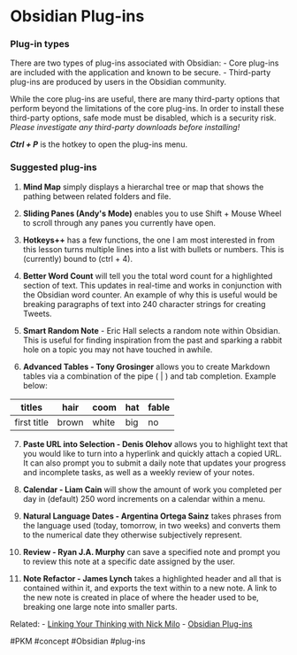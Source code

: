 # Obsidian Plug-ins

### Plug-in types

There are two types of plug-ins associated with Obsidian:
	- Core plug-ins are included with the application and known to be secure.
	- Third-party plug-ins are produced by users in the Obsidian community.

While the core plug-ins are useful, there are many third-party options that perform beyond the limitations of the core plug-ins.  In order to install these third-party options, safe mode must be disabled, which is a security risk. *Please investigate any third-party downloads before installing!*

***Ctrl + P*** is the hotkey to open the plug-ins menu.



### Suggested plug-ins

1. **Mind Map** simply displays a hierarchal tree or map that shows the pathing between related folders and file. 

2. **Sliding Panes (Andy's Mode)** enables you to use Shift + Mouse Wheel to scroll through any panes you currently have open.  

3. **Hotkeys++** has a few functions, the one I am most interested in from this lesson turns multiple lines into a list with bullets or numbers.  This is (currently) bound to (ctrl + 4).

4. **Better Word Count** will tell you the total word count for a highlighted section of text.  This updates in real-time and works in conjunction with the Obsidian word counter. An example of why this is useful would be breaking paragraphs of text into 240 character strings for creating Tweets.

5. **Smart Random Note** - Eric Hall selects a random note within Obsidian.  This is useful for finding inspiration from the past and sparking a rabbit hole on a topic you may not have touched in awhile. 

6. **Advanced Tables - Tony Grosinger** allows you to create Markdown tables via a combination of the pipe ( \| ) and tab completion. Example below:

| titles      | hair  | coom   | hat | fable |
| ----------- | ----- | ----- | --- | ----- |
| first title | brown | white | big | no    |


7. **Paste URL into Selection - Denis Olehov** allows you to highlight text that you would like to turn into a hyperlink and quickly attach a copied URL.  It can also prompt you to submit a daily note that updates your progress and incomplete tasks, as well as a weekly review of your notes.

8. **Calendar - Liam Cain** will show the amount of work you completed per day in (default) 250 word increments on a calendar within a menu.

9. **Natural Language Dates - Argentina Ortega Sainz** takes phrases from the language used (today, tomorrow, in two weeks) and converts them to the numerical date they otherwise subjectively represent.

10. **Review - Ryan J.A. Murphy** can save a specified note and prompt you to review this note at a specific date assigned by the user.

11. **Note Refactor - James Lynch** takes a highlighted header and all that is contained within it, and exports the text within to a new note. A link to the new note is created in place of where the header used to be, breaking one large note into smaller parts.




Related: 
	- [Linking Your Thinking with Nick Milo](https://www.linkingyourthinking.com/ "This is what I used to learn Obsidian.")
	- [Obsidian Plug-ins](https://www.youtube.com/watch?v=X61wRmfZU8Y "I used this resource for this outline.")

#PKM #concept #Obsidian #plug-ins




